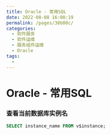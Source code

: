 ```yaml
---
title: Oracle - 常用SQL
date: 2022-08-08 16:08:19
permalink: /pages/38b00c/
categories:
  - 软件服务
  - 软件运维
  - 服务组件运维
  - Oracle
tags:
  - 
---
```


# Oracle - 常用SQL

### 查看当前数据库实例名

```sql
SELECT instance_name FROM v$instance;
```

